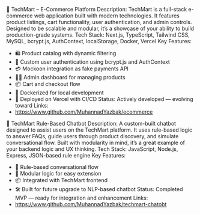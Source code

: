 🛒 TechMart – E-Commerce Platform
Description:
TechMart is a full-stack e-commerce web application built with modern technologies. It features product listings, cart functionality, user authentication, and admin controls. Designed to be scalable and modular, it’s a showcase of your ability to build production-grade systems.
Tech Stack:
Next.js, TypeScript, Tailwind CSS, MySQL, bcrypt.js, AuthContext, localStorage, Docker, Vercel
Key Features:
- 🛍️ Product catalog with dynamic filtering
- 🔐 Custom user authentication using bcrypt.js and AuthContext
- 💳 Mockoon integration as fake payments API
- 🧑‍💼 Admin dashboard for managing products
- 📦 Cart and checkout flow
- 🐳 Dockerized for local development
- 🚀 Deployed on Vercel with CI/CD
Status:
Actively developed — evolving toward
Links:
- https://www.github.com/MuhannadYazbak/ecommerce

🤖 TechMart Rule-Based Chatbot
Description:
A custom-built chatbot designed to assist users on the TechMart platform. It uses rule-based logic to answer FAQs, guide users through product discovery, and simulate conversational flow. Built with modularity in mind, it’s a great example of your backend logic and UX thinking.
Tech Stack:
JavaScript, Node.js, Express, JSON-based rule engine
Key Features:
- 💬 Rule-based conversational flow
- 🧠 Modular logic for easy extension
- 📦 Integrated with TechMart frontend
- 🛠️ Built for future upgrade to NLP-based chatbot
Status:
Completed MVP — ready for integration and enhancement
Links:
- https://www.github.com/MuhannadYazbak/techmart-chatobt

